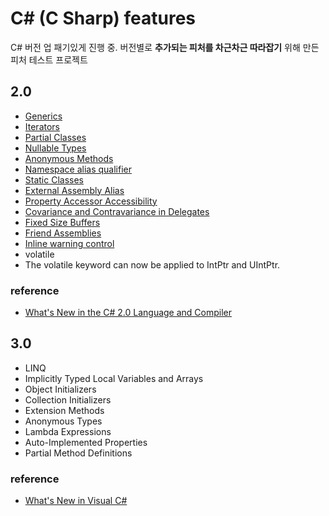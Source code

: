 # C# (C Sharp) features

C# 버전 업 패기있게 진행 중. 버전별로 **추가되는 피처를 차근차근 따라잡기** 위해 만든 피처 테스트 프로젝트

## 2.0

* [Generics](https://github.com/ohyecloudy/csharp-features/tree/master/CSharpFeaturesTest/V20/Generics)
* [Iterators](https://github.com/ohyecloudy/csharp-features/tree/master/CSharpFeaturesTest/V20/Iterators/IteratorsTest.cs)
* [Partial Classes](https://github.com/ohyecloudy/csharp-features/blob/master/CSharpFeaturesTest/V20/PartialClasses/PartialClassesTest.cs)
* [Nullable Types](https://github.com/ohyecloudy/csharp-features/tree/master/CSharpFeaturesTest/V20/NullableTypes/NullableTypesTest.cs)
* [Anonymous Methods](https://github.com/ohyecloudy/csharp-features/tree/master/CSharpFeaturesTest/V20/AnonymousMethods/AnonymousMethodsTest.cs)
* [Namespace alias qualifier](https://github.com/ohyecloudy/csharp-features/tree/master/CSharpFeaturesTest/V20/NamespaceAliasQualifier/NamespaceAliasQualifierTest.cs)
* [Static Classes](https://github.com/ohyecloudy/csharp-features/blob/master/CSharpFeaturesTest/V20/StaticClasses/StaticClassesTest.cs)
* [External Assembly Alias](https://github.com/ohyecloudy/csharp-features/blob/master/CSharpFeaturesTest/V20/ExternalAssemblyAlias/ExternalAssemblyAliasTest.cs)
* [Property Accessor Accessibility](https://github.com/ohyecloudy/csharp-features/blob/master/CSharpFeaturesTest/V20/PropertyAccessorAccessibility/PropertyAccessorAccessibilityTest.cs)
* [Covariance and Contravariance in Delegates](https://github.com/ohyecloudy/csharp-features/blob/master/CSharpFeaturesTest/V20/CovarianceAndContravarianceInDelegates/CovarianceAndContravarianceInDelegatesTest.cs)
* [Fixed Size Buffers](https://github.com/ohyecloudy/csharp-features/blob/master/CSharpFeaturesTest/V20/FixedSizeBuffers/FixedSizeBuffersTest.cs)
* [Friend Assemblies](https://github.com/ohyecloudy/csharp-features/blob/master/CSharpFeaturesTest/V20/FriendAssemblies/FriendAssembliesTest.cs)
* [Inline warning control](https://github.com/ohyecloudy/csharp-features/blob/master/CSharpFeaturesTest/V20/InlineWarningControl/InlineWarningControlTest.cs)
* volatile
 * The volatile keyword can now be applied to IntPtr and UIntPtr.

### reference
* [What's New in the C# 2.0 Language and Compiler](http://msdn.microsoft.com/en-US/library/7cz8t42e)

## 3.0
* LINQ
* Implicitly Typed Local Variables and Arrays
* Object Initializers
* Collection Initializers
* Extension Methods
* Anonymous Types
* Lambda Expressions
* Auto-Implemented Properties
* Partial Method Definitions

### reference
* [What's New in Visual C#](http://msdn.microsoft.com/en-us/library/bb383815)


